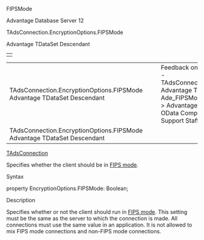 FIPSMode




Advantage Database Server 12  

TAdsConnection.EncryptionOptions.FIPSMode

Advantage TDataSet Descendant

|  |
| --- |
|  |

|  |  |  |  |  |
| --- | --- | --- | --- | --- |
| TAdsConnection.EncryptionOptions.FIPSMode  Advantage TDataSet Descendant |  |  | Feedback on: Advantage Database Server 12 - TAdsConnection.EncryptionOptions.FIPSMode Advantage TDataSet Descendant Ade\_FIPSMode Advantage Web Development > Advantage Delphi OData Client > Delphi OData Components > TODataSet / Dear Support Staff, |  |
| TAdsConnection.EncryptionOptions.FIPSMode  Advantage TDataSet Descendant |  |  |  |  |

[TAdsConnection](ade_tadsconnection_7.htm)

Specifies whether the client should be in [FIPS mode](master_fips.htm).

Syntax

property EncryptionOptions.FIPSMode: Boolean;

Description

Specifies whether or not the client should run in [FIPS mode](master_fips.htm). This setting must be the same as the server to which the connection is made. All connections must use the same value in an application. It is not allowed to mix FIPS mode connections and non-FIPS mode connections.